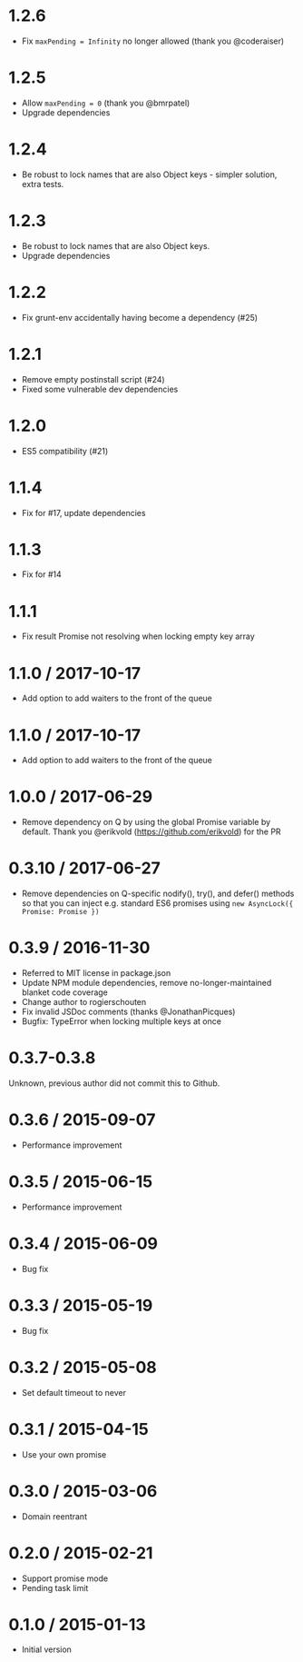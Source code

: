1.2.6
==================
* Fix `maxPending = Infinity` no longer allowed  (thank you @coderaiser)

1.2.5
==================
* Allow `maxPending = 0`  (thank you @bmrpatel)
* Upgrade dependencies

1.2.4
==================
* Be robust to lock names that are also Object keys - simpler solution, extra tests.

1.2.3
==================
* Be robust to lock names that are also Object keys.
* Upgrade dependencies

1.2.2
==================
* Fix grunt-env accidentally having become a dependency (#25)

1.2.1
==================
* Remove empty postinstall script (#24)
* Fixed some vulnerable dev dependencies

1.2.0
==================
* ES5 compatibility (#21)

1.1.4
==================
* Fix for #17, update dependencies

1.1.3
==================
* Fix for #14

1.1.1
==================
* Fix result Promise not resolving when locking empty key array

1.1.0 / 2017-10-17
==================
* Add option to add waiters to the front of the queue

1.1.0 / 2017-10-17
==================
* Add option to add waiters to the front of the queue

1.0.0 / 2017-06-29
==================
* Remove dependency on Q by using the global Promise variable by default. Thank you @erikvold (https://github.com/erikvold) for the PR

0.3.10 / 2017-06-27
==================
* Remove dependencies on Q-specific nodify(), try(), and defer() methods so that you can inject e.g. standard ES6 promises using `new AsyncLock({ Promise: Promise })`

0.3.9 / 2016-11-30
==================
* Referred to MIT license in package.json
* Update NPM module dependencies, remove no-longer-maintained blanket code coverage
* Change author to rogierschouten
* Fix invalid JSDoc comments (thanks @JonathanPicques)
* Bugfix: TypeError when locking multiple keys at once

0.3.7-0.3.8
==================
Unknown, previous author did not commit this to Github.

0.3.6 / 2015-09-07
==================
* Performance improvement

0.3.5 / 2015-06-15
==================
* Performance improvement

0.3.4 / 2015-06-09
==================
* Bug fix

0.3.3 / 2015-05-19
==================
* Bug fix

0.3.2 / 2015-05-08
==================
* Set default timeout to never

0.3.1 / 2015-04-15
==================
* Use your own promise

0.3.0 / 2015-03-06
==================
* Domain reentrant

0.2.0 / 2015-02-21
==================
* Support promise mode
* Pending task limit

0.1.0 / 2015-01-13
==================
* Initial version
